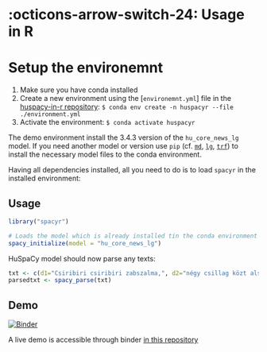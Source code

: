 # :octicons-arrow-switch-24: Usage in R

# Setup the environemnt

1. Make sure you have conda installed
2. Create a new environment using the [`environemnt.yml`] file in the [huspacy-in-r repository](https://github.com/huspacy/huspacy-in-r): `$ conda env create -n huspacyr --file ./environment.yml`
3. Activate the environment: `$ conda activate huspacyr`

The demo environment install the 3.4.3 version of the `hu_core_news_lg` model. If you need another model or version use `pip` (cf. [`md`](models_gen/install_md/), [`lg`](models_gen/install_lg/), [`trf`](models_gen/install_trf/)) to install the necessary model files to the conda environment.

Having all dependencies installed, all you need to do is to load `spacyr` in the installed environment:

## Usage

```R
library("spacyr")

# Loads the model which is already installed tin the conda environment
spacy_initialize(model = "hu_core_news_lg")
```

HuSpaCy model should now parse any texts:

```R
txt <- c(d1="Csiribiri csiribiri zabszalma,", d2="négy csillag közt alszom ma.")
parsedtxt <- spacy_parse(txt)
```

## Demo

[![Binder](http://mybinder.org/badge_logo.svg)](http://mybinder.org/v2/gh/huspacy/huspacy-in-r/master?filepath=demo.ipynb)

A live demo is accessible through binder [in this repository](https://github.com/huspacy/huspacy-in-r)